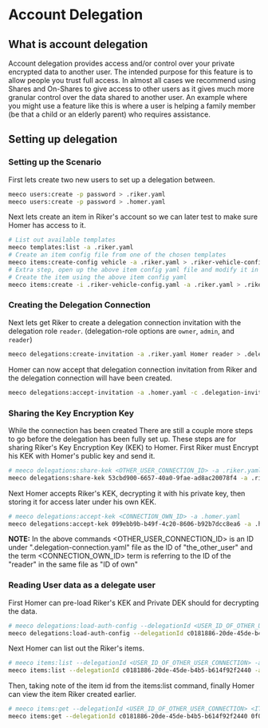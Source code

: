 # Account Delegation

## What is account delegation

Account delegation provides access and/or control over your private encrypted data to another user. The intended purpose for this feature is to allow people you trust full access. In almost all cases we recommend using Shares and On-Shares to give access to other users as it gives much more granular control over the data shared to another user. An example where you might use a feature like this is where a user is helping a family member (be that a child or an elderly parent) who requires assistance.

## Setting up delegation

### Setting up the Scenario

First lets create two new users to set up a delegation between.

```bash
meeco users:create -p password > .riker.yaml
meeco users:create -p password > .homer.yaml
```

Next lets create an item in Riker's account so we can later test to make sure Homer has access to it.

```bash
# List out available templates
meeco templates:list -a .riker.yaml
# Create an item config file from one of the chosen templates
meeco items:create-config vehicle -a .riker.yaml > .riker-vehicle-config.yaml
# Extra step, open up the above item config yaml file and modify it in your chosen text editor
# Create the item using the above item config yaml
meeco items:create -i .riker-vehicle-config.yaml -a .riker.yaml > .riker-vehicle.yaml
```

### Creating the Delegation Connection

Next lets get Riker to create a delegation connection invitation with the delegation role `reader`. (delegation-role options are `owner`, `admin`, and `reader`)

```bash
meeco delegations:create-invitation -a .riker.yaml Homer reader > .delegation-invitation.yaml
```

Homer can now accept that delegation connection invitation from Riker and the delegation connection will have been created.

```bash
meeco delegations:accept-invitation -a .homer.yaml -c .delegation-invitation.yaml Riker > .delegation-connection.yaml
```

### Sharing the Key Encryption Key

While the connection has been created There are still a couple more steps to go before the delegation has been fully set up. These steps are for sharing Riker's Key Encryption Key (KEK) to Homer. First Riker must Encrypt his KEK with Homer's public key and send it.

```bash
# meeco delegations:share-kek <OTHER_USER_CONNECTION_ID> -a .riker.yaml
meeco delegations:share-kek 53cbd900-6657-40a0-9fae-ad8ac20078f4 -a .riker.yaml
```

Next Homer accepts Riker's KEK, decrypting it with his private key, then storing it for access later under his own KEK.

```bash
# meeco delegations:accept-kek <CONNECTION_OWN_ID> -a .homer.yaml
meeco delegations:accept-kek 099ebb9b-b49f-4c20-8606-b92b7dcc8ea6 -a .homer.yaml
```
**NOTE:**
In the above commands <OTHER_USER_CONNECTION_ID> is an ID under ".delegation-connection.yaml" file as the ID of "the_other_user" and the term <CONNECTION_OWN_ID> term is referring to the ID of the "reader" in the same file as "ID of own"

### Reading User data as a delegate user

First Homer can pre-load Riker's KEK and Private DEK should for decrypting the data.

```bash
# meeco delegations:load-auth-config --delegationId <USER_ID_OF_OTHER_USER_CONNECTION> -a .homer.yaml > .homer-with-riker-delegation.yaml
meeco delegations:load-auth-config --delegationId c0181886-20de-45de-b4b5-b614f92f2440 -a .homer.yaml > .homer-with-riker-delegation.yaml
```

Next Homer can list out the Riker's items.

```bash
# meeco items:list --delegationId <USER_ID_OF_OTHER_USER_CONNECTION> -a .homer.yaml
meeco items:list --delegationId c0181886-20de-45de-b4b5-b614f92f2440 -a .homer-with-riker-delegation.yaml
```

Then, taking note of the item id from the items:list command, finally Homer can view the item Riker created earlier.

```bash
# meeco items:get --delegationId <USER_ID_OF_OTHER_USER_CONNECTION> <ITEM_)I> -a .homer-with-riker-delegation.yaml
meeco items:get --delegationId c0181886-20de-45de-b4b5-b614f92f2440 0f0dc0d3-d7f4-42e6-8b46-e41bf3a51d2a -a .homer-with-riker-delegation.yaml
```
